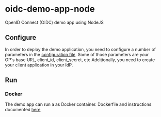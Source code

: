 # oidc-demo-app-node
OpenID Connect (OIDC) demo app using NodeJS

## Configure
In order to deploy the demo application, you need to configure a number of parameters in the [configuration file](source/.env).
Some of those parameters are your OP's base URL, client_id, client_secret, etc
Additionally, you need to create your client application in your IdP.

## Run

### Docker
The demo app can run a as Docker container.
Dockerfile and instructions documented [here](docker/)
